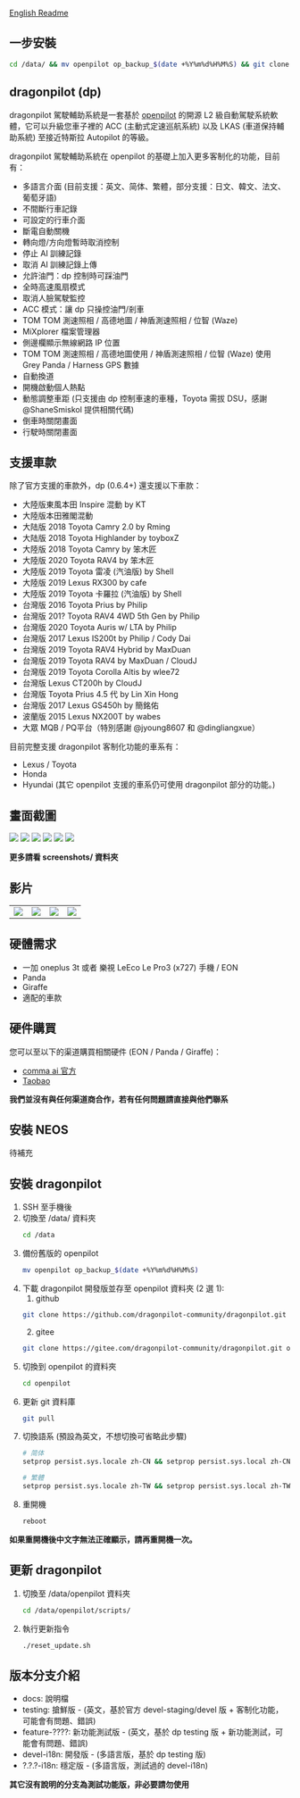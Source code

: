 [English Readme](README_EN.md)

一步安裝
---
```bash
cd /data/ && mv openpilot op_backup_$(date +%Y%m%d%H%M%S) && git clone https://github.com/dragonpilot-community/dragonpilot.git openpilot -b devel-i18n && cd openpilot/scripts/ && ./reset_update.sh
```

dragonpilot (dp)
---
dragonpilot 駕駛輔助系統是一套基於 [openpilot](https://github.com/commaai/openpilot/) 的開源 L2 級自動駕駛系統軟體，它可以升級您車子裡的 ACC (主動式定速巡航系統) 以及 LKAS (車道保持輔助系統) 至接近特斯拉 Autopilot 的等級。 

dragonpilot 駕駛輔助系統在 openpilot 的基礎上加入更多客制化的功能，目前有：

* 多語言介面 (目前支援：英文、简体、繁體，部分支援：日文、韓文、法文、葡萄牙語)
* 不間斷行車記錄
* 可設定的行車介面
* 斷電自動關機
* 轉向燈/方向燈暫時取消控制
* 停止 AI 訓練記錄
* 取消 AI 訓練記錄上傳
* 允許油門：dp 控制時可踩油門
* 全時高速風扇模式
* 取消人臉駕駛監控
* ACC 模式：讓 dp 只操控油門/剎車
* TOM TOM 測速照相 / 高德地圖 / 神盾測速照相 / 位智 (Waze)
* MiXplorer 檔案管理器
* 側邊欄顯示無線網路 IP 位置
* TOM TOM 測速照相 / 高德地圖使用 / 神盾測速照相 / 位智 (Waze) 使用 Grey Panda / Harness GPS 數據
* 自動換道
* 開機啟動個人熱點
* 動態調整車距 (只支援由 dp 控制車速的車種，Toyota 需拔 DSU，感謝 @ShaneSmiskol 提供相關代碼)
* 倒車時關閉畫面
* 行駛時關閉畫面

支援車款
---
除了官方支援的車款外，dp (0.6.4+) 還支援以下車款：
* 大陸版東風本田 Inspire 混動 by KT
* 大陸版本田雅閣混動 
* 大陆版 2018 Toyota Camry 2.0 by Rming
* 大陆版 2018 Toyota Highlander by toyboxZ
* 大陸版 2018 Toyota Camry by 笨木匠
* 大陸版 2020 Toyota RAV4 by 笨木匠
* 大陸版 2019 Toyota 雷凌 (汽油版) by Shell
* 大陸版 2019 Lexus RX300 by cafe
* 大陸版 2019 Toyota 卡羅拉 (汽油版) by Shell
* 台灣版 2016 Toyota Prius by Philip
* 台灣版 201? Toyota RAV4 4WD 5th Gen by Philip
* 台灣版 2020 Toyota Auris w/ LTA by Philip
* 台灣版 2017 Lexus IS200t by Philip / Cody Dai
* 台灣版 2019 Toyota RAV4 Hybrid by MaxDuan
* 台灣版 2019 Toyota RAV4 by MaxDuan / CloudJ
* 台灣版 2019 Toyota Corolla Altis by wlee72
* 台灣版 Lexus CT200h by CloudJ
* 台灣版 Toyota Prius 4.5 代 by Lin Xin Hong
* 台灣版 2017 Lexus GS450h by 簡銘佑
* 波蘭版 2015 Lexus NX200T by wabes
* 大眾 MQB / PQ平台（特別感謝 @jyoung8607 和 @dingliangxue）

目前完整支援 dragonpilot 客制化功能的車系有：
* Lexus / Toyota
* Honda
* Hyundai
(其它 openpilot 支援的車系仍可使用 dragonpilot 部分的功能。)

畫面截圖
---
![](dp_1.png) ![](dp_2.png) ![](dp_3.png) ![](dp_4.png) ![](dp_5.png) ![](dp_6.png)

**更多請看 screenshots/ 資料夾**

影片
---
<table>
  <tr>
    <td><a href="https://www.youtube.com/watch?v=-Womm0aO8Cc" title="YouTube" rel="noopener"><img src="http://i3.ytimg.com/vi/-Womm0aO8Cc/hqdefault.jpg"></a></td>
    <td><a href="https://www.youtube.com/watch?v=ACrHqodnhKI" title="YouTube" rel="noopener"><img src="http://i3.ytimg.com/vi/ACrHqodnhKI/hqdefault.jpg"></a></td>
    <td><a href="https://www.youtube.com/watch?v=D5M5qci5wsw" title="YouTube" rel="noopener"><img src="http://i3.ytimg.com/vi/D5M5qci5wsw/hqdefault.jpg"></a></td>
    <td><a href="https://www.youtube.com/watch?v=fb0KEZgqH1Y" title="YouTube" rel="noopener"><img src="http://i3.ytimg.com/vi/fb0KEZgqH1Y/hqdefault.jpg"></a></td>
  </tr>
</table>

硬體需求
---
* 一加 oneplus 3t 或者 樂視 LeEco Le Pro3 (x727) 手機 / EON
* Panda
* Giraffe
* 適配的車款


硬件購買
---
您可以至以下的渠道購買相關硬件 (EON / Panda / Giraffe)：

* [comma ai 官方](https://comma.ai/shop/)
* [Taobao](https://shop442817640.taobao.com/)

**我們並沒有與任何渠道商合作，若有任何問題請直接與他們聯系**


安裝 NEOS
---
待補充


安裝 dragonpilot
---
 
1. SSH 至手機後
2. 切換至 /data/ 資料夾 
    ```bash
    cd /data
    ```
3. 備份舊版的 openpilot
    ```bash
    mv openpilot op_backup_$(date +%Y%m%d%H%M%S)
    ```
4. 下載 dragonpilot 開發版並存至 openpilot 資料夾 (2 選 1):
    1. github 
    ```bash
    git clone https://github.com/dragonpilot-community/dragonpilot.git openpilot --branch devel-i18n
    ```
    2. gitee
    ```bash 
    git clone https://gitee.com/dragonpilot-community/dragonpilot.git openpilot --branch devel-i18n
    ```
5. 切換到 openpilot 的資料夾
    ```bash
    cd openpilot
    ```
6. 更新 git 資料庫
    ```bash
    git pull
    ```
7. 切換語系 (預設為英文，不想切換可省略此步驟)
    ```bash
    # 简体
    setprop persist.sys.locale zh-CN && setprop persist.sys.local zh-CN
    ```
    ```bash
    # 繁體
    setprop persist.sys.locale zh-TW && setprop persist.sys.local zh-TW
    ```
8.  重開機
    ```bash
    reboot
    ```

**如果重開機後中文字無法正確顯示，請再重開機一次。**


更新 dragonpilot
---
1. 切換至 /data/openpilot 資料夾 
    ```bash
    cd /data/openpilot/scripts/
    ```
2. 執行更新指令
    ```bash
    ./reset_update.sh
    ```

版本分支介紹
---
* docs: 說明檔
* testing: 搶鮮版 - (英文，基於官方 devel-staging/devel 版 + 客制化功能，可能會有問題、錯誤)
* feature-????: 新功能測試版 - (英文，基於 dp testing 版 + 新功能測試，可能會有問題、錯誤)
* devel-i18n: 開發版 - (多語言版，基於 dp testing 版)
* ?.?.?-i18n: 穩定版 - (多語言版，測試過的 devel-i18n)

**其它沒有說明的分支為測試功能版，非必要請勿使用**
